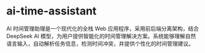 # ai-time-assistant
AI 时间管理助理是一个现代化的全栈 Web 应用程序，采用前后端分离架构，结合 DeepSeek AI 模型，为用户提供智能化的时间管理解决方案。系统能够理解自然语言输入，自动解析任务信息，检测时间冲突，并提供个性化的时间管理建议。
